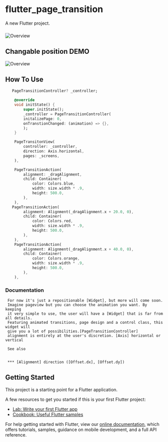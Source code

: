 # flutter_page_transition

A new Flutter project.
###
![Overview](https://user-images.githubusercontent.com/37551474/116740689-07a56800-a9fe-11eb-9459-8a6aad863747.gif)
## Changable position DEMO
![Overview](https://user-images.githubusercontent.com/37551474/116758393-945d1f80-aa18-11eb-83a0-652f2eca8a3a.gif)



## How To Use

```dart
   PageTransitionController? _controller;

    @override
    void initState() {
        super.initState();
        _controller = PageTransitionController(
        initalizePage: 0,
        onTranstionChanged: (animation) => {},
        );
    }
```


```dart
    PageTransitonView(
        controller: _controller,
        direction: Axis.horizontal,
        pages: _screens,
    ),

    PageTransitionAction(
        alignment: _dragAlignment,
        child: Container(
            color: Colors.blue,
            width: size.width * .9,
            height: 500.0,
        ),
    ),
   PageTransitionAction(
        alignment: Alignment(_dragAlignment.x + 20.0, 0),
        child: Container(
            color: Colors.red,
            width: size.width * .9,
            height: 500.0,
        ),
    ),
    PageTransitionAction(
        alignment: Alignment(_dragAlignment.x + 40.0, 0),
        child: Container(
            color: Colors.orange,
            width: size.width * .9,
            height: 500.0,
        ),
    ),
```

### Documentation

```
 For now it's just a repositionable [Widget], but more will come soon.
 Imagine pageview but you can choose the animation you want. By keeping 
 it very simple to use, the user will have a [Widget] that is far from all details.
 Featuring animated transitions, page design and a control class, this widget will
 give you a lot of possibilities.[PageTransitionController]
 alignment is entirely at the user's discretion. [Axis] horizontal or vertical 

 See also


 *** [Alignment] direction ([Offset.dx], [Offset.dy])
```

## Getting Started

This project is a starting point for a Flutter application.

A few resources to get you started if this is your first Flutter project:

- [Lab: Write your first Flutter app](https://flutter.dev/docs/get-started/codelab)
- [Cookbook: Useful Flutter samples](https://flutter.dev/docs/cookbook)

For help getting started with Flutter, view our
[online documentation](https://flutter.dev/docs), which offers tutorials,
samples, guidance on mobile development, and a full API reference.
